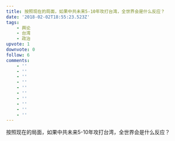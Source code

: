 ```yaml
---
title: 按照现在的局面，如果中共未来5-10年攻打台湾，全世界会是什么反应？
date: '2018-02-02T18:55:23.523Z'
tags:
    - 舆论
    - 台湾
    - 政治
upvote: 1
downvote: 0
follow: 6
comments:
    - ''
    - ''
    - ''
    - ''
    - ''
    - ''
    - ''
    - ''
    - ''
    - ''
---
```


按照现在的局面，如果中共未来5-10年攻打台湾，全世界会是什么反应？
